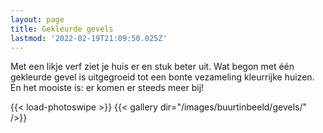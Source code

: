```yaml
---
layout: page
title: Gekleurde gevels
lastmod: '2022-02-19T21:09:50.025Z'
---
```

Met een likje verf ziet je huis er en stuk beter uit. Wat begon met één gekleurde gevel is uitgegroeid tot een bonte vezameling kleurrijke huizen. En het mooiste is: er komen er steeds meer bij!

{{< load-photoswipe >}}
{{< gallery dir="/images/buurtinbeeld/gevels/" />}}

